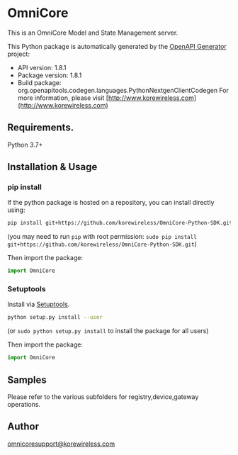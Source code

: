 # OmniCore
This is an OmniCore Model and State Management server.

This Python package is automatically generated by the [OpenAPI Generator](https://openapi-generator.tech) project:

- API version: 1.8.1
- Package version: 1.8.1
- Build package: org.openapitools.codegen.languages.PythonNextgenClientCodegen
For more information, please visit [http://www.korewireless.com](http://www.korewireless.com)

## Requirements.

Python 3.7+

## Installation & Usage
### pip install

If the python package is hosted on a repository, you can install directly using:

```sh
pip install git+https://github.com/korewireless/OmniCore-Python-SDK.git
```
(you may need to run `pip` with root permission: `sudo pip install git+https://github.com/korewireless/OmniCore-Python-SDK.git`)

Then import the package:
```python
import OmniCore
```

### Setuptools

Install via [Setuptools](http://pypi.python.org/pypi/setuptools).

```sh
python setup.py install --user
```
(or `sudo python setup.py install` to install the package for all users)

Then import the package:
```python
import OmniCore
```

## Samples

Please refer to the various subfolders for registry,device,gateway operations.

## Author

omnicoresupport@korewireless.com


